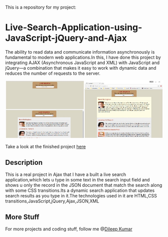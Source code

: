 This is a repository for my project:

# Live-Search-Application-using-JavaScript-jQuery-and-Ajax

The ability to read data and communicate information asynchronously is fundamental to modern web applications.In this, I have done this project by integrating AJAX (Asynchronous JavaScript and XML) with JavaScript and jQuery—a combination that makes it easy to work with dynamic data and reduces the number of requests to the server.

![Live-Search-Application-using-JavaScript-jQuery-and-Ajax](Live-search.jpg)

Take a look at the finished project [here](dileepkumar9030.github.io/Live-Search-Application-using-JavaScript-jQuery-and-Ajax/)

## Description

This is a real project in Ajax that I have a built a live search application,which lets u type in some text in the search input field and shows u only the record in the JSON document that match the search along with some CSS transitions.Its a dynamic search application that updates search results as you type in it.The technologies used in it are HTML,CSS transitions,JavaScript,jQuery,Ajax,JSON,XML

## More Stuff
For more projects and coding stuff, follow me @[Dileep Kumar](https://github.com/dileepkumar9030)
